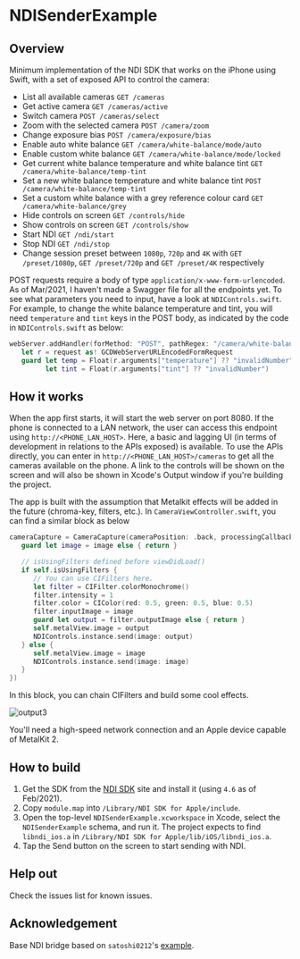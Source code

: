 # NDISenderExample

## Overview

Minimum implementation of the NDI SDK that works on the iPhone using Swift, with a set of exposed API to control the camera:

- List all available cameras `GET /cameras`
- Get active camera `GET /cameras/active`
- Switch camera `POST /cameras/select`
- Zoom with the selected camera `POST /camera/zoom`
- Change exposure bias `POST /camera/exposure/bias`
- Enable auto white balance `GET /camera/white-balance/mode/auto`
- Enable custom white balance `GET /camera/white-balance/mode/locked`
- Get current white balance temperature and white balance tint `GET /camera/white-balance/temp-tint`
- Set a new white balance temperature and white balance tint `POST /camera/white-balance/temp-tint`
- Set a custom white balance with a grey reference colour card `GET /camera/white-balance/grey`
- Hide controls on screen `GET /controls/hide`
- Show controls on screen `GET /controls/show`
- Start NDI `GET /ndi/start`
- Stop NDI `GET /ndi/stop` 
- Change session preset between `1080p`, `720p` and `4K` with `GET /preset/1080p`, `GET /preset/720p` and `GET /preset/4K` respectively

POST requests require a body of type `application/x-www-form-urlencoded`. As of Mar/2021, I haven't made a Swagger file for all the endpoints yet. To see what parameters you need to input, have a look at `NDIControls.swift`. For example, to change the white balance temperature and tint, you will need `temperature` and `tint` keys in the POST body, as indicated by the code in `NDIControls.swift` as below:

```swift
webServer.addHandler(forMethod: "POST", pathRegex: "/camera/white-balance/temp-tint", request: GCDWebServerURLEncodedFormRequest.self) { [unowned self] (request) -> GCDWebServerResponse? in
   let r = request as! GCDWebServerURLEncodedFormRequest
   guard let temp = Float(r.arguments["temperature"] ?? "invalidNumber"),
         let tint = Float(r.arguments["tint"] ?? "invalidNumber")
```

## How it works

When the app first starts, it will start the web server on port 8080. If the phone is connected to a LAN network, the user can access this endpoint using `http://<PHONE_LAN_HOST>`. Here, a basic and lagging UI (in terms of development in relations to the APIs exposed) is available. To use the APIs directly, you can enter in `http://<PHONE_LAN_HOST>/cameras` to get all the cameras available on the phone. A link to the controls will be shown on the screen and will also be shown in Xcode's Output window if you're building the project.

The app is built with the assumption that Metalkit effects will be added in the future (chroma-key, filters, etc.). In `CameraViewController.swift`, you can find a similar block as below

```swift
cameraCapture = CameraCapture(cameraPosition: .back, processingCallback: { [unowned self] (image) in
   guard let image = image else { return }

   // isUsingFilters defined before viewDidLoad()
   if self.isUsingFilters {
      // You can use CIFilters here.
      let filter = CIFilter.colorMonochrome()
      filter.intensity = 1
      filter.color = CIColor(red: 0.5, green: 0.5, blue: 0.5)
      filter.inputImage = image
      guard let output = filter.outputImage else { return }
      self.metalView.image = output
      NDIControls.instance.send(image: output)
   } else {
      self.metalView.image = image
      NDIControls.instance.send(image: image)
   }
})
```

In this block, you can chain CIFilters and build some cool effects. 

![output3](https://user-images.githubusercontent.com/5768361/97207673-9f32bf80-17fd-11eb-8cd6-9b5ed8791038.gif)

You'll need a high-speed network connection and an Apple device capable of MetalKit 2.

## How to build

1. Get the SDK from the [NDI SDK](https://www.ndi.tv/sdk/) site and install it (using `4.6` as of Feb/2021).
2. Copy `module.map` into `/Library/NDI SDK for Apple/include`.
4. Open the top-level `NDISenderExample.xcworkspace` in Xcode, select the `NDISenderExample` schema, and run it. The project expects to find `libndi_ios.a` in `/Library/NDI SDK for Apple/lib/iOS/libndi_ios.a`.
5. Tap the Send button on the screen to start sending with NDI.

## Help out

Check the issues list for known issues.

## Acknowledgement

Base NDI bridge based on `satoshi0212`'s [example](https://github.com/satoshi0212/NDISenderExample).
